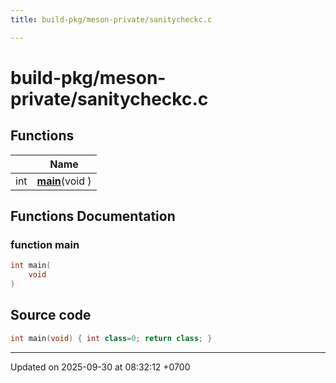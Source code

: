 ```yaml
---
title: build-pkg/meson-private/sanitycheckc.c

---
```


# build-pkg/meson-private/sanitycheckc.c



## Functions

|                | Name           |
| -------------- | -------------- |
| int | **[main](Files/a00279.md#function-main)**(void ) |


## Functions Documentation

### function main

```cpp
int main(
    void 
)
```




## Source code

```cpp
int main(void) { int class=0; return class; }
```


-------------------------------

Updated on 2025-09-30 at 08:32:12 +0700
